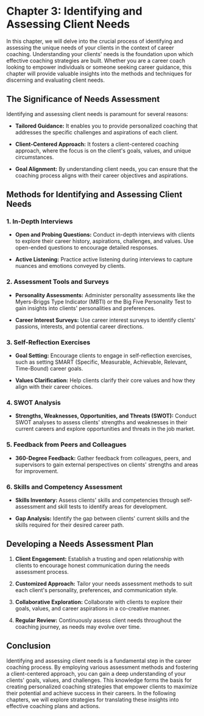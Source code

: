 Chapter 3: Identifying and Assessing Client Needs
=================================================

In this chapter, we will delve into the crucial process of identifying and assessing the unique needs of your clients in the context of career coaching. Understanding your clients' needs is the foundation upon which effective coaching strategies are built. Whether you are a career coach looking to empower individuals or someone seeking career guidance, this chapter will provide valuable insights into the methods and techniques for discerning and evaluating client needs.

The Significance of Needs Assessment
------------------------------------

Identifying and assessing client needs is paramount for several reasons:

* **Tailored Guidance:** It enables you to provide personalized coaching that addresses the specific challenges and aspirations of each client.

* **Client-Centered Approach:** It fosters a client-centered coaching approach, where the focus is on the client's goals, values, and unique circumstances.

* **Goal Alignment:** By understanding client needs, you can ensure that the coaching process aligns with their career objectives and aspirations.

Methods for Identifying and Assessing Client Needs
--------------------------------------------------

### 1. **In-Depth Interviews**

* **Open and Probing Questions:** Conduct in-depth interviews with clients to explore their career history, aspirations, challenges, and values. Use open-ended questions to encourage detailed responses.

* **Active Listening:** Practice active listening during interviews to capture nuances and emotions conveyed by clients.

### 2. **Assessment Tools and Surveys**

* **Personality Assessments:** Administer personality assessments like the Myers-Briggs Type Indicator (MBTI) or the Big Five Personality Test to gain insights into clients' personalities and preferences.

* **Career Interest Surveys:** Use career interest surveys to identify clients' passions, interests, and potential career directions.

### 3. **Self-Reflection Exercises**

* **Goal Setting:** Encourage clients to engage in self-reflection exercises, such as setting SMART (Specific, Measurable, Achievable, Relevant, Time-Bound) career goals.

* **Values Clarification:** Help clients clarify their core values and how they align with their career choices.

### 4. **SWOT Analysis**

* **Strengths, Weaknesses, Opportunities, and Threats (SWOT):** Conduct SWOT analyses to assess clients' strengths and weaknesses in their current careers and explore opportunities and threats in the job market.

### 5. **Feedback from Peers and Colleagues**

* **360-Degree Feedback:** Gather feedback from colleagues, peers, and supervisors to gain external perspectives on clients' strengths and areas for improvement.

### 6. **Skills and Competency Assessment**

* **Skills Inventory:** Assess clients' skills and competencies through self-assessment and skill tests to identify areas for development.

* **Gap Analysis:** Identify the gap between clients' current skills and the skills required for their desired career path.

Developing a Needs Assessment Plan
----------------------------------

1. **Client Engagement:** Establish a trusting and open relationship with clients to encourage honest communication during the needs assessment process.

2. **Customized Approach:** Tailor your needs assessment methods to suit each client's personality, preferences, and communication style.

3. **Collaborative Exploration:** Collaborate with clients to explore their goals, values, and career aspirations in a co-creative manner.

4. **Regular Review:** Continuously assess client needs throughout the coaching journey, as needs may evolve over time.

Conclusion
----------

Identifying and assessing client needs is a fundamental step in the career coaching process. By employing various assessment methods and fostering a client-centered approach, you can gain a deep understanding of your clients' goals, values, and challenges. This knowledge forms the basis for creating personalized coaching strategies that empower clients to maximize their potential and achieve success in their careers. In the following chapters, we will explore strategies for translating these insights into effective coaching plans and actions.
